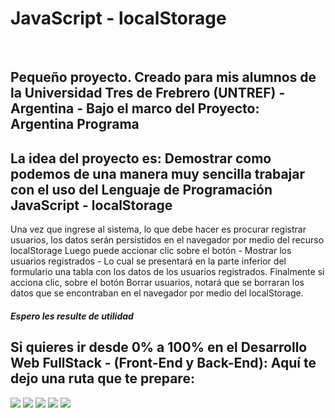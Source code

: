 <h1>JavaScript - localStorage</h1>
<br>
<h2>Pequeño proyecto. Creado para mis alumnos de la <strong> Universidad Tres de Frebrero (UNTREF) - Argentina - Bajo el marco del Proyecto: Argentina Programa</strong></h2>

<h2>La idea del proyecto es: Demostrar como podemos de una manera muy sencilla trabajar con el uso del Lenguaje de Programación JavaScript - localStorage
</h2>

<p>
Una vez que ingrese al sistema, lo que debe hacer es procurar registrar usuarios, los datos serán persistidos en el navegador por medio del recurso localStorage
Luego puede accionar clic sobre el botón - Mostrar los usuarios registrados - Lo cual se presentará en la parte inferior del formulario una tabla con los datos de 
los usuarios registrados.
Finalmente si acciona clic, sobre el botón Borrar usuarios, notará que se borraran los datos que se encontraban en el navegador por medio del localStorage. </p>

<h5>Espero les resulte de utilidad</h5>

<h2>Si quieres ir desde 0% a 100% en el <strong>Desarrollo Web FullStack</strong> - (Front-End y Back-End): Aquí te dejo una ruta que te prepare:</h2>
<img style="width:'25%'" src="https://cedavilu.com/assets/img/cursos/cursos-1.png" >
<img style="width:'25%'" src="https://cedavilu.com/assets/img/cursos/cursos-2.png" >
<img style="width:'25%'" src="https://cedavilu.com/assets/img/cursos/cursos-3.png" >
<img style="width:'25%'" src="https://cedavilu.com/assets/img/cursos/cursos-4.png" >

<img style= "width: '100%'" src="https://adanielf.files.wordpress.com/2020/04/frase-daniel-fuentes.jpg">



